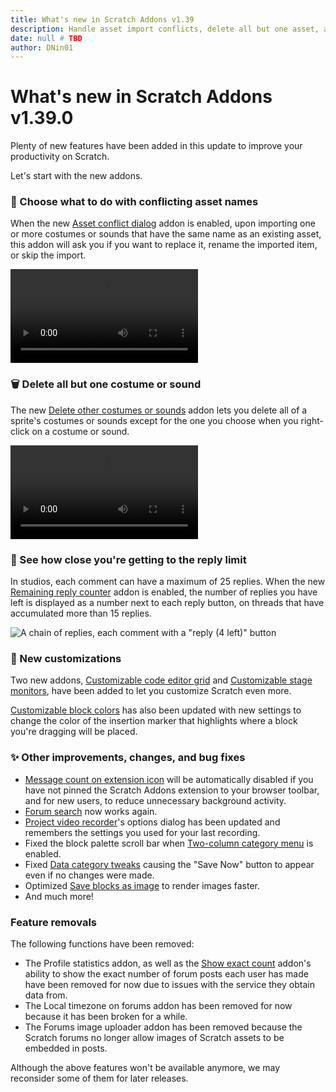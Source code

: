 ```yaml
---
title: What's new in Scratch Addons v1.39
description: Handle asset import conflicts, delete all but one asset, and more.
date: null # TBD
author: DNin01
---
```


# What's new in Scratch Addons v1.39.0

Plenty of new features have been added in this update to improve your productivity on Scratch.

Let's start with the new addons.

### 📄 Choose what to do with conflicting asset names

When the new [Asset conflict dialog](https://scratch.mit.edu/scratch-addons-extension/settings#addon-asset-conflict-dialog) addon is enabled, upon importing one or more costumes or sounds that have the same name as an existing asset, this addon will ask you if you want to replace it, rename the imported item, or skip the import.

<video src="/assets/img/blog/v1-39-released/delete-others.mp4" controls type="video/mp4" autoplay loop></video>

### 🗑️ Delete all but one costume or sound

The new [Delete other costumes or sounds](https://scratch.mit.edu/scratch-addons-extension/settings#addon-delete-others) addon lets you delete all of a sprite's costumes or sounds except for the one you choose when you right-click on a costume or sound.

<video src="/assets/img/blog/v1-39-released/import-and-replace.mp4" controls type="video/mp4" autoplay loop></video>

### 🔮 See how close you're getting to the reply limit

In studios, each comment can have a maximum of 25 replies. When the new [Remaining reply counter](https://scratch.mit.edu/scratch-addons-extension/settings#addon-remaining-replies) addon is enabled, the number of replies you have left is displayed as a number next to each reply button, on threads that have accumulated more than 15 replies.

![A chain of replies, each comment with a "reply (4 left)" button](/assets/img/blog/v1-39-released/reply-chain.png)

### 🎨 New customizations

Two new addons, [Customizable code editor grid](https://scratch.mit.edu/scratch-addons-extension/settings#addon-workspace-dots) and [Customizable stage monitors](https://scratch.mit.edu/scratch-addons-extension/settings#addon-stage-monitor), have been added to let you customize Scratch even more.

[Customizable block colors](https://scratch.mit.edu/scratch-addons-extension/settings#addon-editor-theme3) has also been updated with new settings to change the color of the insertion marker that highlights where a block you're dragging will be placed.

### ✨ Other improvements, changes, and bug fixes

- [Message count on extension icon](https://scratch.mit.edu/scratch-addons-extension/settings#addon-msg-count-badge) will be automatically disabled if you have not pinned the Scratch Addons extension to your browser toolbar, and for new users, to reduce unnecessary background activity.
- [Forum search](https://scratch.mit.edu/scratch-addons-extension/settings#addon-forum-search) now works again.
- [Project video recorder](https://scratch.mit.edu/scratch-addons-extension/settings#addon-mediarecorder)'s options dialog has been updated and remembers the settings you used for your last recording.
- Fixed the block palette scroll bar when [Two-column category menu](https://scratch.mit.edu/scratch-addons-extension/settings#addon-columns) is enabled.
- Fixed [Data category tweaks](https://scratch.mit.edu/scratch-addons-extension/settings#addon-data-category-tweaks-v2) causing the "Save Now" button to appear even if no changes were made.
- Optimized [Save blocks as image](https://scratch.mit.edu/scratch-addons-extension/settings#addon-blocks2image) to render images faster.
- And much more!

### Feature removals

The following functions have been removed:
- The Profile statistics addon, as well as the [Show exact count](https://scratch.mit.edu/scratch-addons-extension/settings#addon-exact-count) addon's ability to show the exact number of forum posts each user has made have been removed for now due to issues with the service they obtain data from.
- The Local timezone on forums addon has been removed for now because it has been broken for a while.
- The Forums image uploader addon has been removed because the Scratch forums no longer allow images of Scratch assets to be embedded in posts.

Although the above features won't be available anymore, we may reconsider some of them for later releases.
